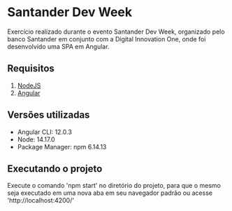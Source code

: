 # Santander Dev Week

Exercício realizado durante o evento Santander Dev Week, organizado pelo banco Santander em conjunto com a Digital Innovation One, onde foi desenvolvido uma SPA em Angular.

## Requisitos

1. [NodeJS](https://nodejs.org/en/download/)
2. [Angular](https://angular.io/cli)

## Versões utilizadas

- Angular CLI: 12.0.3
- Node: 14.17.0
- Package Manager: npm 6.14.13

## Executando o projeto

Execute o comando 'npm start' no diretório do projeto, para que o mesmo seja executado em uma nova aba em seu navegador padrão ou acesse 'http://localhost:4200/'
